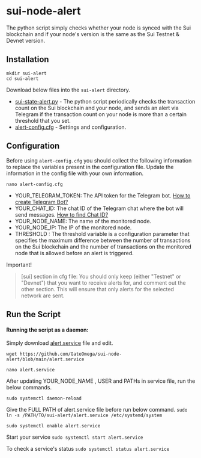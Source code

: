 # sui-node-alert
The python script simply checks whether your node is synced with the Sui blockchain and if your node's version is the same as the Sui Testnet &amp; Devnet version. 

## Installation
```
mkdir sui-alert
cd sui-alert
```
Download below files into the `sui-alert` directory.
* [sui-state-alert.py](https://github.com/GateOmega/sui-node-alert/blob/main/sui-state-alert.py) - The python script periodically checks the transaction count on the Sui blockchain and your node, and sends an alert via Telegram if the transaction count on your node is more than a certain threshold that you set.
* [alert-config.cfg](https://github.com/GateOmega/sui-node-alert/blob/main/alert-config.cfg) - Settings and configuration.


## Configuration
Before using `alert-config.cfg` you should collect the following information to replace the variables present in the configuration file. Update the information in the config file with your own information. 
```
nano alert-config.cfg
```

* YOUR_TELEGRAM_TOKEN: The API token for the Telegram bot. [How to create Telegram Bot?](https://github.com/GateOmega/sui-node-alert/blob/main/telegram.md)
* YOUR_CHAT_ID: The chat ID of the Telegram chat where the bot will send messages. [How to find Chat ID?](https://github.com/GateOmega/sui-node-alert/blob/main/telegram.md)
* YOUR_NODE_NAME: The name of the monitored node.
* YOUR_NODE_IP: The IP of the monitored node. 
* THRESHOLD : The threshold variable is a configuration parameter that specifies the maximum difference between the number of transactions on the Sui blockchain and the number of transactions on the monitored node that is allowed before an alert is triggered.


Important! 
> [sui] section in cfg file: You should only keep (either "Testnet" or "Devnet") that you want to receive alerts for, and comment out the other section. This will ensure that only alerts for the selected network are sent.

## Run the Script

#### Running the script as a daemon:

Simply download [alert.service](https://github.com/GateOmega/sui-node-alert/blob/main/alert.service) file and edit.
```
wget https://github.com/GateOmega/sui-node-alert/blob/main/alert.service

nano alert.service
```

After updating YOUR_NODE_NAME , USER and PATHs in service file, run the below commands.


`sudo systemctl daemon-reload`

Give the FULL PATH of alert.service file before run below command.
`sudo ln -s /PATH/TO/sui-alert/alert.service /etc/systemd/system`

`sudo systemctl enable alert.service`

Start your service
`sudo systemctl start alert.service`

To check a service's status
`sudo systemctl status alert.service`



